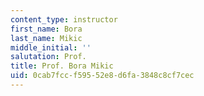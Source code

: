 ```yaml
---
content_type: instructor
first_name: Bora
last_name: Mikic
middle_initial: ''
salutation: Prof.
title: Prof. Bora Mikic
uid: 0cab7fcc-f595-52e8-d6fa-3848c8cf7cec
---
```


